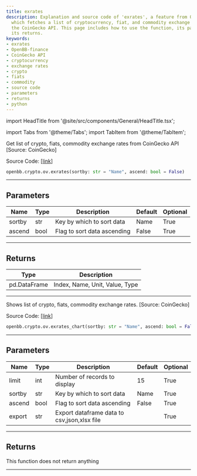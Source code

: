 ```yaml
---
title: exrates
description: Explanation and source code of 'exrates', a feature from OpenBB-finance
  which fetches a list of cryptocurrency, fiat, and commodity exchange rates from
  the CoinGecko API. This page includes how to use the function, its parameters, and
  its returns.
keywords:
- exrates
- OpenBB-finance
- CoinGecko API
- cryptocurrency
- exchange rates
- crypto
- fiats
- commodity
- source code
- parameters
- returns
- python
---
```


import HeadTitle from '@site/src/components/General/HeadTitle.tsx';

<HeadTitle title="exrates - Ov - Crypto - Reference | OpenBB SDK Docs" />

import Tabs from '@theme/Tabs';
import TabItem from '@theme/TabItem';

<Tabs>
<TabItem value="model" label="Model" default>

Get list of crypto, fiats, commodity exchange rates from CoinGecko API [Source: CoinGecko]

Source Code: [[link](https://github.com/OpenBB-finance/OpenBBTerminal/tree/main/openbb_terminal/cryptocurrency/overview/pycoingecko_model.py#L423)]

```python
openbb.crypto.ov.exrates(sortby: str = "Name", ascend: bool = False)
```

---

## Parameters

| Name | Type | Description | Default | Optional |
| ---- | ---- | ----------- | ------- | -------- |
| sortby | str | Key by which to sort data | Name | True |
| ascend | bool | Flag to sort data ascending | False | True |


---

## Returns

| Type | Description |
| ---- | ----------- |
| pd.DataFrame | Index, Name, Unit, Value, Type |
---

</TabItem>
<TabItem value="view" label="Chart">

Shows  list of crypto, fiats, commodity exchange rates. [Source: CoinGecko]

Source Code: [[link](https://github.com/OpenBB-finance/OpenBBTerminal/tree/main/openbb_terminal/cryptocurrency/overview/pycoingecko_view.py#L200)]

```python
openbb.crypto.ov.exrates_chart(sortby: str = "Name", ascend: bool = False, limit: int = 15, export: str = "")
```

---

## Parameters

| Name | Type | Description | Default | Optional |
| ---- | ---- | ----------- | ------- | -------- |
| limit | int | Number of records to display | 15 | True |
| sortby | str | Key by which to sort data | Name | True |
| ascend | bool | Flag to sort data ascending | False | True |
| export | str | Export dataframe data to csv,json,xlsx file |  | True |


---

## Returns

This function does not return anything

---

</TabItem>
</Tabs>
